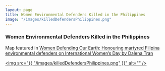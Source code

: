 ```yaml
---
layout: page
title: Women Environmental Defenders Killed in the Philippines
image: "/images/killedDefendersPhilippines.png"
---
```

<h3> Women Environmental Defenders Killed in the Philippines </h3>

Map featured in [Women Defending Our Earth: Honouring martyred Filipina environmental defenders on International Women’s Day by Dalena Tran](https://theecologist.org/2022/mar/08/women-defending-our-earth)

<a href= '#' class="image main"><img src="{{ "/images/killedDefendersPhilippines.png" }}" alt="" /></a>
